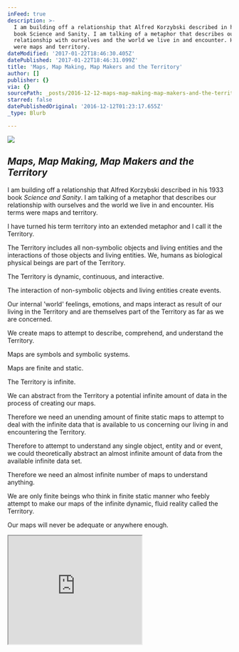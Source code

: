 ```yaml
---
inFeed: true
description: >-
  I am building off a relationship that Alfred Korzybski described in his 1933
  book Science and Sanity. I am talking of a metaphor that describes our
  relationship with ourselves and the world we live in and encounter. His terms
  were maps and territory.
dateModified: '2017-01-22T18:46:30.405Z'
datePublished: '2017-01-22T18:46:31.099Z'
title: 'Maps, Map Making, Map Makers and the Territory'
author: []
publisher: {}
via: {}
sourcePath: _posts/2016-12-12-maps-map-making-map-makers-and-the-territory.md
starred: false
datePublishedOriginal: '2016-12-12T01:23:17.655Z'
_type: Blurb

---
```

![](https://the-grid-user-content.s3-us-west-2.amazonaws.com/c0b6655f-8243-4710-b473-8e3a98099395.jpg)

## _Maps, Map Making, Map Makers and the Territory_

I am building off a relationship that Alfred Korzybski described in his 1933 book _Science and Sanity_. I am talking of a metaphor that describes our relationship with ourselves and the world we live in and encounter. His terms were maps and territory.

I have turned his term territory into an extended metaphor and I call it the Territory.

The Territory includes all non-symbolic objects and living entities and the interactions of those objects and living entities. We, humans as biological physical beings are part of the Territory.

The Territory is dynamic, continuous, and interactive.

The interaction of non-symbolic objects and living entities create events.

Our internal 'world' feelings, emotions, and maps interact as result of our living in the Territory and are themselves part of the Territory as far as we are concerned.

We create maps to attempt to describe, comprehend, and understand the Territory.

Maps are symbols and symbolic systems.

Maps are finite and static.

The Territory is infinite.

We can abstract from the Territory a potential infinite amount of data in the process of creating our maps.

Therefore we need an unending amount of finite static maps to attempt to deal with the infinite data that is available to us concerning our living in and encountering the Territory.

Therefore to attempt to understand any single object, entity and or event, we could theoretically abstract an almost infinite amount of data from the available infinite data set.

Therefore we need an almost infinite number of maps to understand anything.

We are only finite beings who think in finite static manner who feebly attempt to make our maps of the infinite dynamic, fluid reality called the Territory.

Our maps will never be adequate or anywhere enough.

<iframe src="https://the-grid.github.io/ed-userhtml/?g=eJxNkUFPwzAMhe_9FVGRWCutCSAhIdruMIkDl12AE0IoS5wt3ZpUsVuoEP-ddOskbnH86T37udJ2YFbXqdkWwXtKV5WIX6ukQhVsR6vM9E6R9S7TS4bLyObsJ2FskIE1sTYNspppvgN6OkILjnA9vsrdRraQYf5-81FG2hqW_WfW47POolTOAlAf3MTMQiqAJJi5qFDGBrc69qw-YxyDimUqhPLOgSJupIKt9wfugAS4z7cXgfrAG7z6Ntv2WN9eDxAwLlEPd_whnWTi3LyTIXpsvAZuHUKgNRgfIJv3ysvkN9Ne9dMkS7Y4J7KIr4tf0WD0WeR5WYk5rySppkjVUSKeUlW-PaWSMi1JFvsApk73RB0-CkF72AWrubTCWKeL0feh-JKjmGnXt51Hikr3l8v8AUGlj6s" height="244" style=""></iframe>